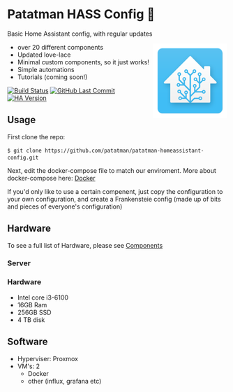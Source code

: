 # Patatman HASS Config 🍟

Basic Home Assistant config, with regular updates

<img align="right" src="./.assets/logo.png?raw=true" height="170">

- over 20 different components
- Updated love-lace
- Minimal custom components, so it just works! 
- Simple automations
- Tutorials (coming soon!)

[![Build Status](https://travis-ci.org/patatman/patatman-homeassistant-config.svg?branch=master)](https://travis-ci.org/patatman/patatman-homeassistant-config)
[![GitHub Last Commit](https://img.shields.io/github/last-commit/patatman/patatman-homeassistant-config.svg)](https://img.shields.io/github/last-commit/patatman/patatman-homeassistant-config.svg)
[![HA Version](https://img.shields.io/badge/Home%20Assistant-0.84.6-blue.svg)](https://img.shields.io/badge/Home%20Assistant-0.84.6-blue.svg)

## Usage
First clone the repo: 
```
$ git clone https://github.com/patatman/patatman-homeassistant-config.git
```
Next, edit the docker-compose file to match our enviroment. More about docker-compose here: [Docker](https://www.home-assistant.io/docs/installation/docker/)

If you'd only like to use a certain compenent, just copy the configuration to your own configuration, and create a Frankensteie config (made up of bits and pieces of everyone's configuration)
## Hardware
To see a full list of Hardware, please see [Components](./components.md)
### Server
 ### Hardware
 - Intel core i3-6100
 - 16GB Ram
 - 256GB SSD
 - 4 TB disk
## Software
 - Hyperviser: Proxmox
 - VM's: 2
   - Docker
   - other (influx, grafana etc)



